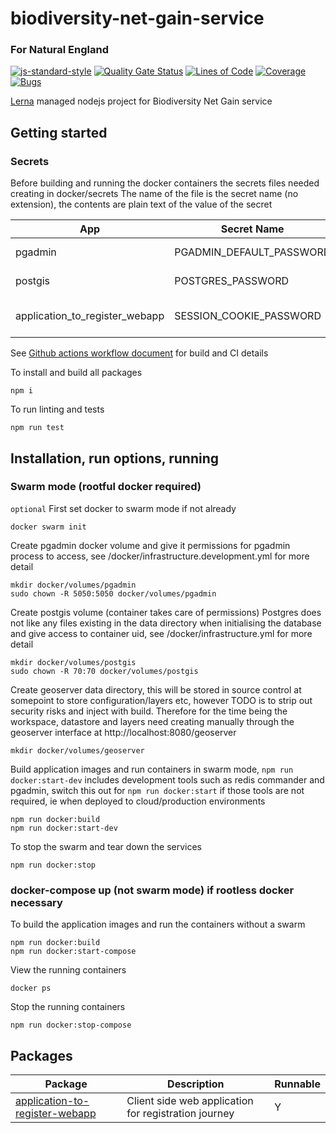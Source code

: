 # biodiversity-net-gain-service

### For Natural England

[![js-standard-style](https://img.shields.io/badge/code%20style-standard-brightgreen.svg)](http://standardjs.com)
[![Quality Gate Status](https://sonarcloud.io/api/project_badges/measure?project=DEFRA_biodiversity-net-gain-service&metric=alert_status)](https://sonarcloud.io/dashboard?id=DEFRA_biodiversity-net-gain-service)
[![Lines of Code](https://sonarcloud.io/api/project_badges/measure?project=DEFRA_biodiversity-net-gain-service&metric=ncloc)](https://sonarcloud.io/dashboard?id=DEFRA_biodiversity-net-gain-service)
[![Coverage](https://sonarcloud.io/api/project_badges/measure?project=DEFRA_biodiversity-net-gain-service&metric=coverage)](https://sonarcloud.io/dashboard?id=DEFRA_biodiversity-net-gain-service)
[![Bugs](https://sonarcloud.io/api/project_badges/measure?project=DEFRA_biodiversity-net-gain-service&metric=bugs)](https://sonarcloud.io/dashboard?id=DEFRA_biodiversity-net-gain-service)

[Lerna](https://lerna.js.org/) managed nodejs project for Biodiversity Net Gain service

## Getting started

### Secrets

Before building and running the docker containers the secrets files needed creating in docker/secrets
The name of the file is the secret name (no extension), the contents are plain text of the value of the secret


| App | Secret Name | Notes |
| ----------- | ----------- | ----------- |
| pgadmin | PGADMIN_DEFAULT_PASSWORD | ----------- |
| postgis | POSTGRES_PASSWORD | ----------- |
| application_to_register_webapp | SESSION_COOKIE_PASSWORD | minimum 32 characters |

See [Github actions workflow document](.github/workflows/build.yaml) for build and CI details

To install and build all packages

`npm i`

To run linting and tests

`npm run test`

## Installation, run options, running

### Swarm mode (rootful docker required)

`optional` First set docker to swarm mode if not already

```
docker swarm init
```

Create pgadmin docker volume and give it permissions for pgadmin process to access, see /docker/infrastructure.development.yml for more detail

```
mkdir docker/volumes/pgadmin
sudo chown -R 5050:5050 docker/volumes/pgadmin
```


Create postgis volume (container takes care of permissions)
Postgres does not like any files existing in the data directory when initialising the database and give access to container uid, see /docker/infrastructure.yml for more detail

```
mkdir docker/volumes/postgis
sudo chown -R 70:70 docker/volumes/postgis
```

Create geoserver data directory, this will be stored in source control at somepoint to store configuration/layers etc, however TODO is to strip out security risks and inject with build.
Therefore for the time being the workspace, datastore and layers need creating manually through the geoserver interface at http://localhost:8080/geoserver

```
mkdir docker/volumes/geoserver
```


Build application images and run containers in swarm mode, `npm run docker:start-dev` includes development tools such as redis commander and pgadmin, switch this out for `npm run docker:start` if those tools are not required, ie when deployed to cloud/production environments

```
npm run docker:build
npm run docker:start-dev
```


To stop the swarm and tear down the services

```
npm run docker:stop
```

### docker-compose up (not swarm mode) if rootless docker necessary

To build the application images and run the containers without a swarm

```
npm run docker:build
npm run docker:start-compose
```

View the running containers

```
docker ps
```

Stop the running containers

```
npm run docker:stop-compose
```


## Packages

| Package | Description | Runnable |
| ----------- | ----------- | ----------- |
| [application-to-register-webapp](packages/application-to-register-webapp) | Client side web application for registration journey | Y | 